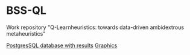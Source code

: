 # BSS-QL
Work repository "Q-Learnheuristics: towards data-driven ambidextrous metaheuristics"



[PostgresSQL database with results](https://drive.google.com/drive/folders/18wT7QR2sTjM_nvYwLpn9t8XUiuRxlN0w?usp=sharing)
[Graphics](https://drive.google.com/drive/folders/1-kS78-j46xKqI2g6m4lqyvDTyHhM-OLB?usp=sharing)

